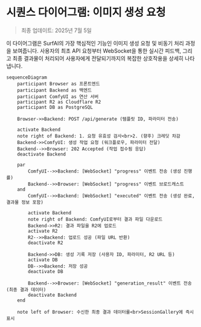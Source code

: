 # 시퀀스 다이어그램: 이미지 생성 요청

> 최종 업데이트: 2025년 7월 5일

이 다이어그램은 SurfAI의 가장 핵심적인 기능인 이미지 생성 요청 및 비동기 처리 과정을 보여줍니다. 사용자의 최초 API 요청부터 WebSocket을 통한 실시간 피드백, 그리고 최종 결과물이 처리되어 사용자에게 전달되기까지의 복잡한 상호작용을 상세히 나타냅니다.

```mermaid
sequenceDiagram
    participant Browser as 프론트엔드
    participant Backend as 백엔드
    participant ComfyUI as 연산 서버
    participant R2 as Cloudflare R2
    participant DB as PostgreSQL

    Browser->>Backend: POST /api/generate (템플릿 ID, 파라미터 전송)
    
    activate Backend
    note right of Backend: 1. 요청 유효성 검사<br>2. (향후) 크레딧 차감
    Backend->>ComfyUI: 생성 작업 요청 (워크플로우, 파라미터 전달)
    Backend-->>Browser: 202 Accepted (작업 접수됨 응답)
    deactivate Backend

    par 
        ComfyUI-->>Backend: [WebSocket] "progress" 이벤트 전송 (생성 진행률)
        Backend-->>Browser: [WebSocket] "progress" 이벤트 브로드캐스트
    and
        ComfyUI-->>Backend: [WebSocket] "executed" 이벤트 전송 (생성 완료, 결과물 정보 포함)
        
        activate Backend
        note right of Backend: ComfyUI로부터 결과 파일 다운로드
        Backend->>R2: 결과 파일을 R2에 업로드
        activate R2
        R2-->>Backend: 업로드 성공 (파일 URL 반환)
        deactivate R2

        Backend->>DB: 생성 기록 저장 (사용자 ID, 파라미터, R2 URL 등)
        activate DB
        DB-->>Backend: 저장 성공
        deactivate DB

        Backend-->>Browser: [WebSocket] "generation_result" 이벤트 전송 (최종 결과 데이터)
        deactivate Backend
    end

    note left of Browser: 수신한 최종 결과 데이터를<br>SessionGallery에 즉시 표시
```
